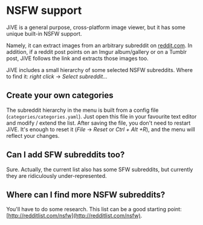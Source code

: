 NSFW support
============

JiVE is a general purpose, cross-platform image viewer,
but it has some unique built-in NSFW support.

Namely, it can extract images from an arbitrary subreddit
on [reddit.com](https://www.reddit.com). In addition,
if a reddit post points on an Imgur album/gallery or
on a Tumblr post, JiVE follows the link and extracts
those images too.

JiVE includes a small hierarchy of some selected NSFW subreddits.
Where to find it: *right click* -> *Select subreddit...*

Create your own categories
--------------------------

The subreddit hierarchy in the menu is built from a config file
(`categories/categories.yaml`). Just open this file in your
favourite text editor and modify / extend the list. After saving
the file, you don't need to restart JiVE. It's enough to reset it
(*File* -> *Reset* or *Ctrl + Alt +R*), and the menu will reflect your
changes.

Can I add SFW subreddits too?
-----------------------------

Sure. Actually, the current list also has some SFW subreddits,
but currently they are ridiculously under-represented.

Where can I find more NSFW subreddits?
--------------------------------------

You'll have to do some research. This list can be a good
starting point: [http://redditlist.com/nsfw](http://redditlist.com/nsfw).
